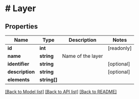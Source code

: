 # # Layer

## Properties

Name | Type | Description | Notes
------------ | ------------- | ------------- | -------------
**id** | **int** |  | [readonly]
**name** | **string** | Name of the layer |
**identifier** | **string** |  | [optional]
**description** | **string** |  | [optional]
**elements** | **string[]** |  |

[[Back to Model list]](../../README.md#models) [[Back to API list]](../../README.md#endpoints) [[Back to README]](../../README.md)
